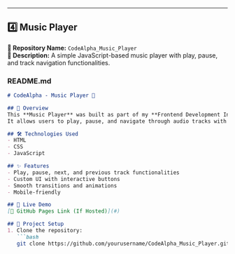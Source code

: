 
---

## **4️⃣ Music Player**
**📌 Repository Name:** `CodeAlpha_Music_Player`  
**📜 Description:** A simple JavaScript-based music player with play, pause, and track navigation functionalities.

### **README.md**
```markdown
# CodeAlpha - Music Player 🎵

## 📌 Overview
This **Music Player** was built as part of my **Frontend Development Internship** at **@CodeAlpha**.  
It allows users to play, pause, and navigate through audio tracks with a simple UI.

## 🛠 Technologies Used
- HTML  
- CSS  
- JavaScript  

## ✨ Features
- Play, pause, next, and previous track functionalities  
- Custom UI with interactive buttons  
- Smooth transitions and animations  
- Mobile-friendly  

## 🚀 Live Demo  
[🔗 GitHub Pages Link (If Hosted)](#)

## 📂 Project Setup  
1. Clone the repository:  
   ```bash
   git clone https://github.com/yourusername/CodeAlpha_Music_Player.git
